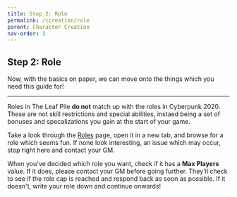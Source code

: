 ```yaml
---
title: Step 2: Role
permalink: /ccreation/role
parent: Character Creation
nav-order: 3
---
```


## Step 2: Role

Now, with the basics on paper, we can move onto the things which you need this guide for!

---

Roles in The Leaf Pile **do not** match up with the roles in Cyberpunk 2020. These are not skill restrictions and special abilities, instaed being a set of bonuses and specalizations you gain at the start of your game.

Take a look through the [Roles](/info/roles) page, open it in a new tab, and browse for a role which seems fun. If none look interesting, an issue which may occur, stop right here and contact your GM.

When you've decided which role you want, check if it has a **Max Players** value. If it does, please contact your GM before going further. They'll check to see if the role cap is reached and respond back as soon as possible. If it doesn't, write your role down and continue onwards!

